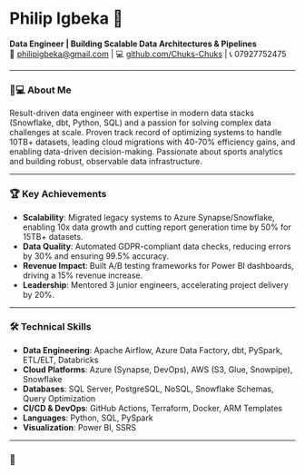 # Philip Igbeka 🚀  
**Data Engineer | Building Scalable Data Architectures & Pipelines**  
📧 philipigbeka@gmail.com | 💻 [github.com/Chuks-Chuks](https://github.com/Chuks-Chuks) | 📞 07927752475  

---

### 👨💻 About Me  
Result-driven data engineer with expertise in modern data stacks (Snowflake, dbt, Python, SQL) and a passion for solving complex data challenges at scale. Proven track record of optimizing systems to handle 10TB+ datasets, leading cloud migrations with 40-70% efficiency gains, and enabling data-driven decision-making. Passionate about sports analytics and building robust, observable data infrastructure.

---

### 🏆 Key Achievements  
- **Scalability**: Migrated legacy systems to Azure Synapse/Snowflake, enabling 10x data growth and cutting report generation time by 50% for 15TB+ datasets.  
- **Data Quality**: Automated GDPR-compliant data checks, reducing errors by 30% and ensuring 99.5% accuracy.  
- **Revenue Impact**: Built A/B testing frameworks for Power BI dashboards, driving a 15% revenue increase.  
- **Leadership**: Mentored 3 junior engineers, accelerating project delivery by 20%.  

---

### 🛠️ Technical Skills  
- **Data Engineering**: Apache Airflow, Azure Data Factory, dbt, PySpark, ETL/ELT, Databricks  
- **Cloud Platforms**: Azure (Synapse, DevOps), AWS (S3, Glue, Snowpipe), Snowflake  
- **Databases**: SQL Server, PostgreSQL, NoSQL, Snowflake Schemas, Query Optimization  
- **CI/CD & DevOps**: GitHub Actions, Terraform, Docker, ARM Templates  
- **Languages**: Python, SQL, PySpark  
- **Visualization**: Power BI, SSRS  

---

### 💼
<!---
Chuks-Chuks/Chuks-Chuks is a ✨ special ✨ repository because its `README.md` (this file) appears on your GitHub profile.
You can click the Preview link to take a look at your changes.
--->
